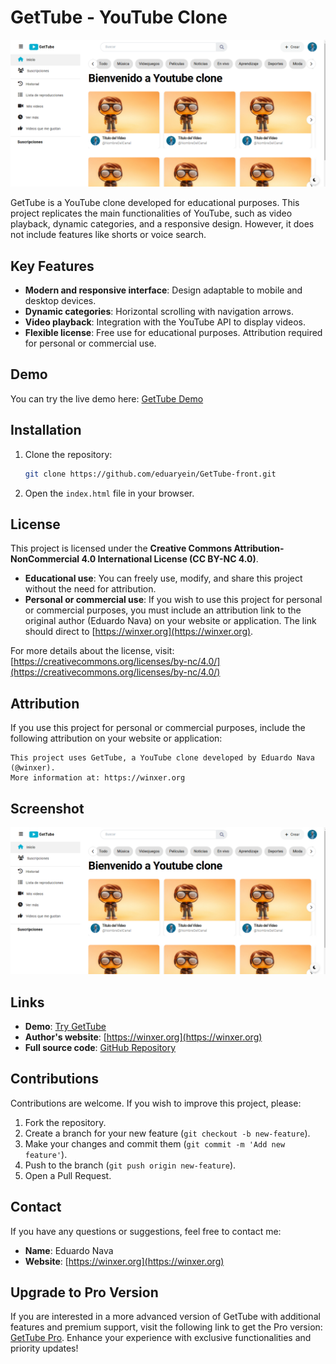 # GetTube - YouTube Clone

![GetTube Screenshot](https://github.com/eduaryein/GetTube-front/blob/main/screenshot.PNG)

GetTube is a YouTube clone developed for educational purposes. This project replicates the main functionalities of YouTube, such as video playback, dynamic categories, and a responsive design. However, it does not include features like shorts or voice search.

## Key Features

- **Modern and responsive interface**: Design adaptable to mobile and desktop devices.
- **Dynamic categories**: Horizontal scrolling with navigation arrows.
- **Video playback**: Integration with the YouTube API to display videos.
- **Flexible license**: Free use for educational purposes. Attribution required for personal or commercial use.

## Demo

You can try the live demo here: [GetTube Demo](https://winxer.org/demos/gettube)

## Installation

1. Clone the repository:
   ```bash
   git clone https://github.com/eduaryein/GetTube-front.git
   ```
2. Open the `index.html` file in your browser.

## License

This project is licensed under the **Creative Commons Attribution-NonCommercial 4.0 International License (CC BY-NC 4.0)**.

- **Educational use**: You can freely use, modify, and share this project without the need for attribution.
- **Personal or commercial use**: If you wish to use this project for personal or commercial purposes, you must include an attribution link to the original author (Eduardo Nava) on your website or application. The link should direct to [https://winxer.org](https://winxer.org).

For more details about the license, visit: [https://creativecommons.org/licenses/by-nc/4.0/](https://creativecommons.org/licenses/by-nc/4.0/)

## Attribution

If you use this project for personal or commercial purposes, include the following attribution on your website or application:

```plaintext
This project uses GetTube, a YouTube clone developed by Eduardo Nava (@winxer). 
More information at: https://winxer.org
```

## Screenshot

![GetTube Screenshot](https://github.com/eduaryein/GetTube-front/blob/main/screenshot.PNG) <!-- Replace with the correct path to your image -->

## Links

- **Demo**: [Try GetTube](https://winxer.org/demos/gettube)
- **Author's website**: [https://winxer.org](https://winxer.org)
- **Full source code**: [GitHub Repository](https://github.com/eduaryein/GetTube-front)

## Contributions

Contributions are welcome. If you wish to improve this project, please:

1. Fork the repository.
2. Create a branch for your new feature (`git checkout -b new-feature`).
3. Make your changes and commit them (`git commit -m 'Add new feature'`).
4. Push to the branch (`git push origin new-feature`).
5. Open a Pull Request.

## Contact

If you have any questions or suggestions, feel free to contact me:

- **Name**: Eduardo Nava
- **Website**: [https://winxer.org](https://winxer.org)

## Upgrade to Pro Version

If you are interested in a more advanced version of GetTube with additional features and premium support, visit the following link to get the Pro version: [GetTube Pro](https://winxer.org/item/gettube). Enhance your experience with exclusive functionalities and priority updates!